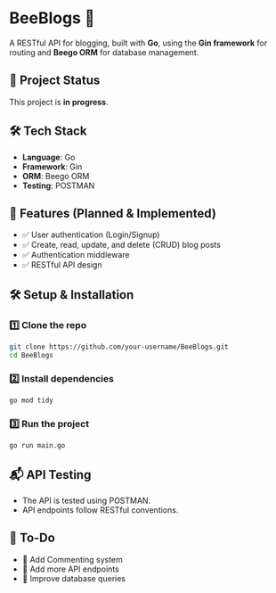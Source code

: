 # **BeeBlogs 🐝**  
A RESTful API for blogging, built with **Go**, using the **Gin framework** for routing and **Beego ORM** for database management.  

## **🚀 Project Status**  
This project is **in progress**.  

## **🛠 Tech Stack**  
- **Language**: Go  
- **Framework**: Gin  
- **ORM**: Beego ORM  
- **Testing**: POSTMAN  

## **📌 Features (Planned & Implemented)**  
- ✅ User authentication (Login/Signup)  
- ✅ Create, read, update, and delete (CRUD) blog posts  
- ✅ Authentication middleware  
- ✅ RESTful API design  

## **🛠 Setup & Installation**  
### **1️⃣ Clone the repo**  
```sh
git clone https://github.com/your-username/BeeBlogs.git
cd BeeBlogs
```
### **2️⃣ Install dependencies**  
```sh
go mod tidy
```
### **3️⃣ Run the project**  
```sh
go run main.go
```
## **📬 API Testing**  
- The API is tested using POSTMAN.
- API endpoints follow RESTful conventions.

## **📖 To-Do**  
- 🔹 Add Commenting system
- 🔹 Add more API endpoints
- 🔹 Improve database queries

